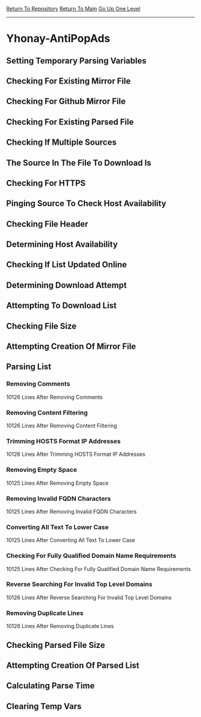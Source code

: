 [Return To Repository](https://github.com/deathbybandaid/piholeparser/)
[Return To Main](https://github.com/deathbybandaid/piholeparser/blob/master/RecentRunLogs/Mainlog.md)
[Go Up One Level](https://github.com/deathbybandaid/piholeparser/blob/master/RecentRunLogs/TopLevelScripts/30-Processing-External-Blacklists.md)
____________________________________
# Yhonay-AntiPopAds
## Setting Temporary Parsing Variables
## Checking For Existing Mirror File
## Checking For Github Mirror File
## Checking For Existing Parsed File
## Checking If Multiple Sources
## The Source In The File To Download Is
## Checking For HTTPS
## Pinging Source To Check Host Availability
## Checking File Header
## Determining Host Availability
## Checking If List Updated Online
## Determining Download Attempt
## Attempting To Download List
## Checking File Size
## Attempting Creation Of Mirror File
## Parsing List
### Removing Comments
10126 Lines After Removing Comments
### Removing Content Filtering
10126 Lines After Removing Content Filtering
### Trimming HOSTS Format IP Addresses
10126 Lines After Trimming HOSTS Format IP Addresses
### Removing Empty Space
10125 Lines After Removing Empty Space
### Removing Invalid FQDN Characters
10125 Lines After Removing Invalid FQDN Characters
### Converting All Text To Lower Case
10125 Lines After Converting All Text To Lower Case
### Checking For Fully Qualified Domain Name Requirements
10125 Lines After Checking For Fully Qualified Domain Name Requirements
### Reverse Searching For Invalid Top Level Domains
10126 Lines After Reverse Searching For Invalid Top Level Domains
### Removing Duplicate Lines
10126 Lines After Removing Duplicate Lines
## Checking Parsed File Size
## Attempting Creation Of Parsed List
## Calculating Parse Time
## Clearing Temp Vars
